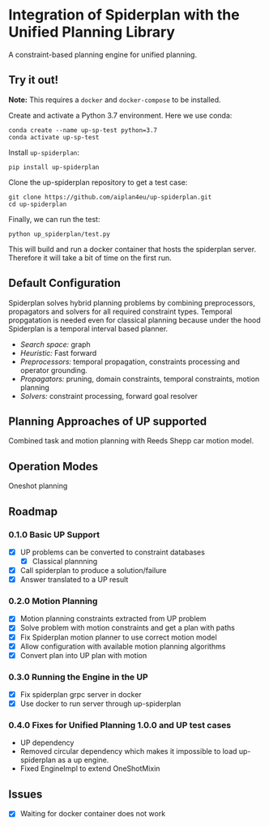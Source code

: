# Integration of Spiderplan with the Unified Planning Library

A constraint-based planning engine for unified planning.

## Try it out!

**Note:** This requires a `docker` and `docker-compose` to be installed.

Create and activate a Python 3.7 environment. Here we use conda:

    conda create --name up-sp-test python=3.7
    conda activate up-sp-test
    
Install `up-spiderplan`:

    pip install up-spiderplan
    
Clone the up-spiderplan repository to get a test case:
    
    git clone https://github.com/aiplan4eu/up-spiderplan.git
    cd up-spiderplan
    
Finally, we can run the test: 

    python up_spiderplan/test.py
    
This will build and run a docker container that hosts the spiderplan
server. Therefore it will take a bit of time on the first run.

## Default Configuration

Spiderplan solves hybrid planning problems by combining preprocessors, propagators and solvers for all required constraint types.
Temporal propgatation is needed even for classical planning because under the hood Spiderplan is a temporal interval based planner.

- *Search space:* graph
- *Heuristic:* Fast forward
- *Preprocessors:* temporal propagation, constraints processing and operator grounding. 
- *Propagators:* pruning, domain constraints, temporal constraints, motion planning
- *Solvers:* constraint processing, forward goal resolver

## Planning Approaches of UP supported

Combined task and motion planning with Reeds Shepp car motion model. 

## Operation Modes

Oneshot planning

## Roadmap

### 0.1.0 Basic UP Support

- [x] UP problems can be converted to constraint databases
  - [x] Classical plannning
- [x] Call spiderplan to produce a solution/failure
- [x] Answer translated to a UP result

### 0.2.0 Motion Planning

- [x] Motion planning constraints extracted from UP problem 
- [x] Solve problem with motion constraints and get a plan with paths
- [x] Fix Spiderplan motion planner to use correct motion model
- [x] Allow configuration with available motion planning algorithms
- [x] Convert plan into UP plan with motion

### 0.3.0 Running the Engine in the UP
 
- [x] Fix spiderplan grpc server in docker
- [x] Use docker to run server through up-spiderplan

### 0.4.0 Fixes for Unified Planning 1.0.0 and UP test cases

- UP dependency
- Removed circular dependency which makes it impossible to load up-spiderplan as a up engine.
- Fixed EngineImpl to extend OneShotMixin

## Issues

- [x] Waiting for docker container does not work
